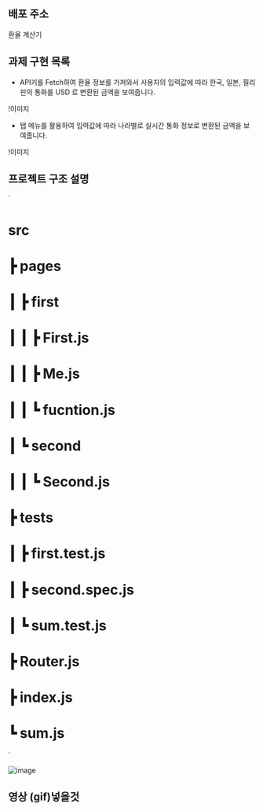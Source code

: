## 배포 주소
<a hrfe="">환율 계산기</a>


## 과제 구현 목록

+ API키를 Fetch하여 환율 정보를 가져와서 사용자의 입력값에 따라 한국, 일본, 필리핀의 통화를 USD 로 변환된 금액을 보여줍니다.

!이미지

+ 탭 메뉴를 활용하여 입력값에 따라 나라별로 실시간 통화 정보로 변환된 금액을 보여줍니다.
 
!이미지


## 프로젝트 구조 설명

`
#  src  
# ┣ pages  
# ┃ ┣ first  
# ┃ ┃ ┣ First.js
# ┃ ┃ ┣ Me.js
# ┃ ┃ ┗ fucntion.js
# ┃ ┗ second
# ┃ ┃ ┗ Second.js
# ┣ tests
# ┃ ┣ first.test.js
# ┃ ┣ second.spec.js
# ┃ ┗ sum.test.js
# ┣ Router.js
# ┣ index.js 
# ┗ sum.js 
`

![image](https://user-images.githubusercontent.com/98315458/150923719-8576e071-274f-48a7-ac92-f571ab55468a.png)
 
 
 ## 영상 (gif)넣을것
